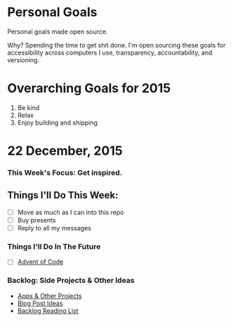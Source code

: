   Personal Goals
==============

Personal goals made open source.

Why? Spending the time to get shit done. I'm open sourcing these goals for accessibility across computers I use, transparency, accountability, and versioning.

# Overarching Goals for 2015
1. Be kind
2. Relax
3. Enjoy building and shipping

# 22 December, 2015

### This Week's Focus: Get inspired.

## Things I'll Do This Week:
- [ ] Move as much as I can into this repo
- [ ] Buy presents
- [ ] Reply to all my messages

### Things I'll Do In The Future
- [ ] [Advent of Code](http://adventofcode.com/)

### Backlog: Side Projects & Other Ideas
- [Apps & Other Projects](https://github.com/sam-git/personal-goals/blob/master/ideas-and-misc/app-ideas.md)
- [Blog Post Ideas](https://github.com/sam-git/personal-goals/blob/master/ideas-and-misc/blog-ideas.md)
- [Backlog Reading List](https://github.com/sam-git/personal-goals/tree/master/content-list)
